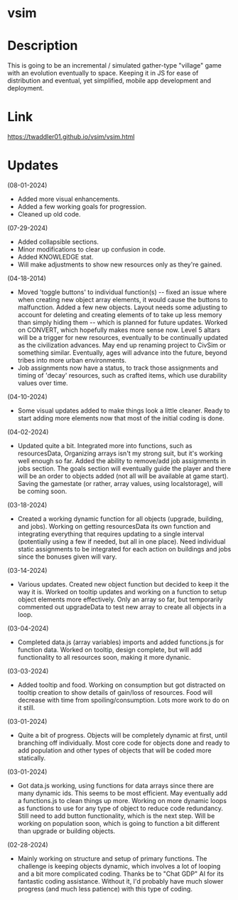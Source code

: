 # vsim
# Description
This is going to be an incremental / simulated gather-type "village" game with an evolution eventually to space. Keeping it in JS for ease of distribution and eventual, yet simplified, mobile app development and deployment.
# Link
https://twaddler01.github.io/vsim/vsim.html
# Updates
(08-01-2024)

* Added more visual enhancements.
* Added a few working goals for progression.
* Cleaned up old code.

(07-29-2024)

* Added collapsible sections.
* Minor modifications to clear up confusion in code.
* Added KNOWLEDGE stat.
* Will make adjustments to show new resources only as they're gained.

(04-18-2014)

* Moved 'toggle buttons' to individual function(s) -- fixed an issue where when creating new object array elements, it would cause the buttons to malfunction. Added a few new objects. Layout needs some adjusting to account for deleting and creating elements of to take up less memory than simply hiding them -- which is planned for future updates. Worked on CONVERT, which hopefully makes more sense now. Level 5 altars will be a trigger for new resources, eventually to be continually updated as the civilization advances. May end up renaming project to CivSim or something similar. Eventually, ages will advance into the future, beyond tribes into more urban environments.
* Job assignments now have a status, to track those assignments and timing of 'decay' resources, such as crafted items, which use durability values over time.

(04-10-2024)

* Some visual updates added to make things look a little cleaner. Ready to start adding more elements now that most of the initial coding is done.

(04-02-2024)

* Updated quite a bit. Integrated more into functions, such as resourcesData, Organizing arrays isn't my strong suit, but it's working well enough so far. Added the ability to remove/add job assignments in jobs section. The goals section will eventually guide the player and there will be an order to objects added (not all will be available at game start). Saving the gamestate (or rather, array values, using localstorage), will be coming soon. 

(03-18-2024)

* Created a working dynamic function for all objects (upgrade, building, and jobs). Working on getting resourcesData its own function and integrating everything that requires updating to a single interval (potentially using a few if needed, but all in one place). Need individual static assignments to be integrated for each action on buildings and jobs since the bonuses given will vary.

(03-14-2024)

* Various updates. Created new object function but decided to keep it the way it is. Worked on tooltip updates and working on a function to setup object elements more effectively. Only an array so far, but temporarily commented out upgradeData to test new array to create all objects in a loop.

(03-04-2024)

* Completed data.js (array variables) imports and added functions.js for function data. Worked on tooltip, design complete, but will add functionality to all resources soon, making it more dynanic.

(03-03-2024)

* Added tooltip and food. Working on consumption but got distracted on tooltip creation to show details of gain/loss of resources. Food will decrease with time from spoiling/consumption. Lots more work to do on it still.

(03-01-2024)

* Quite a bit of progress.  Objects will be completely dynamic at first, until branching off individually. Most core code for objects done and ready to add population and other types of objects that will be coded more statically. 

(03-01-2024)

* Got data.js working, using functions for data arrays since there are many dynamic ids. This seems to be most efficient. May eventually add a functions.js to clean things up more. Working on more dynamic loops as functions to use for any type of object to reduce code redundancy. Still need to add button functionality, which is the next step. Will be working on population soon, which is going to function a bit different than upgrade or building objects.

(02-28-2024)

* Mainly working on structure and setup of primary functions. The challenge is keeping objects dynamic, which involves a lot of looping and a bit more complicated coding. Thanks be to "Chat GDP" AI for its fantastic coding assistance. Without it, I'd probably have much slower progress (and much less patience) with this type of coding.
